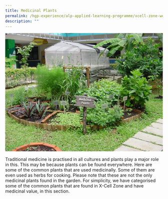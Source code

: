 ```yaml
---
title: Medicinal Plants
permalink: /hgp-experience/alp-applied-learning-programme/xcell-zone-website/home/others/plants/medicinal-plant/
description: ""
---
```

<img src="/images/mp1.jpg">
<p>Traditional medicine is practised in all cultures and plants play a major role in this. This may be because plants can be found everywhere. Here are some of the common plants that are used medicinally. Some of them are even used as herbs for cooking. Please note that these are not the only medicinal plants found in the garden. For simplicity, we have categorised some of the common plants that are found in X-Cell Zone and have medicinal value, in this section.</p>